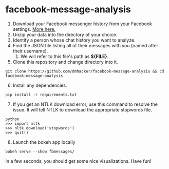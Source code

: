 # facebook-message-analysis

1. Download your Facebook messenger history from your Facebook settings. 
[More here.](https://webapps.stackexchange.com/questions/27640/how-can-i-download-all-messages-from-facebook)
2. Unzip your data into the directory of your choice.
3. Identify a person whose chat history you want to analyze.
4. Find the JSON file listing all of their messages with you (named after their username).
    1. We will refer to this file's path as **${FILE}**.
5. Clone this repository and change directory into it.
```
git clone https://github.com/dmhacker/facebook-message-analysis && cd facebook-message-analysis
```
6. Install any dependencies.
```
pip install -r requirements.txt
```
7. If you get an NTLK download error, use this command to resolve the issue. 
It will tell NTLK to download the appropriate stopwords file.
```
python
>>> import nltk
>>> nltk.download('stopwords')
>>> quit()
```
8. Launch the bokeh app locally
```
bokeh serve --show fbmessages/
```

In a few seconds, you should get some nice visualizations. Have fun!
